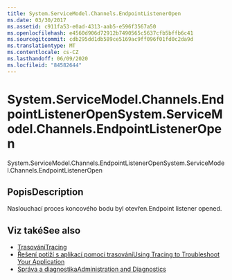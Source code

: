```yaml
---
title: System.ServiceModel.Channels.EndpointListenerOpen
ms.date: 03/30/2017
ms.assetid: c911fa53-e0ad-4313-aab5-e596f3567a50
ms.openlocfilehash: e4560d906d72912b7490565c5637cfb5bffb6c41
ms.sourcegitcommit: cdb295dd1db589ce5169ac9ff096f01fd0c2da9d
ms.translationtype: MT
ms.contentlocale: cs-CZ
ms.lasthandoff: 06/09/2020
ms.locfileid: "84582644"
---
```

# <a name="systemservicemodelchannelsendpointlisteneropen"></a><span data-ttu-id="b66ce-102">System.ServiceModel.Channels.EndpointListenerOpen</span><span class="sxs-lookup"><span data-stu-id="b66ce-102">System.ServiceModel.Channels.EndpointListenerOpen</span></span>
<span data-ttu-id="b66ce-103">System.ServiceModel.Channels.EndpointListenerOpen</span><span class="sxs-lookup"><span data-stu-id="b66ce-103">System.ServiceModel.Channels.EndpointListenerOpen</span></span>  
  
## <a name="description"></a><span data-ttu-id="b66ce-104">Popis</span><span class="sxs-lookup"><span data-stu-id="b66ce-104">Description</span></span>  
 <span data-ttu-id="b66ce-105">Naslouchací proces koncového bodu byl otevřen.</span><span class="sxs-lookup"><span data-stu-id="b66ce-105">Endpoint listener opened.</span></span>  
  
## <a name="see-also"></a><span data-ttu-id="b66ce-106">Viz také</span><span class="sxs-lookup"><span data-stu-id="b66ce-106">See also</span></span>

- [<span data-ttu-id="b66ce-107">Trasování</span><span class="sxs-lookup"><span data-stu-id="b66ce-107">Tracing</span></span>](index.md)
- [<span data-ttu-id="b66ce-108">Řešení potíží s aplikací pomocí trasování</span><span class="sxs-lookup"><span data-stu-id="b66ce-108">Using Tracing to Troubleshoot Your Application</span></span>](using-tracing-to-troubleshoot-your-application.md)
- [<span data-ttu-id="b66ce-109">Správa a diagnostika</span><span class="sxs-lookup"><span data-stu-id="b66ce-109">Administration and Diagnostics</span></span>](../index.md)
